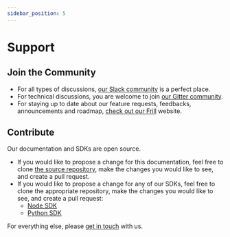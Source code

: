 ```yaml
---
sidebar_position: 5
---
```


# Support

## Join the Community

* For all types of discussions, [our Slack community](https://join.slack.com/t/botanalytics-family/shared_invite/zt-1uzzs7rwk-axtZDb5~ddeNGggpxnXKYA) is a perfect place.
* For technical discussions, you are welcome to join [our Gitter community](https://gitter.im/botanalytics/community).
* For staying up to date about our feature requests, feedbacks, announcements and roadmap, [check out our Frill](https://feedback.beta.botanalytics.co/) website.

## Contribute

Our documentation and SDKs are open source. 

* If you would like to propose a change for this documentation, feel free to clone [the source repository](https://github.com/botanalytics/docs), make the changes you would like to see, and create a pull request.
* If you would like to propose a change for any of our SDKs, feel free to clone the appropriate repository, make the changes you would like to see, and create a pull request:
	* [Node SDK](https://github.com/botanalytics/node-sdk/tree/v3.x)
	* [Python SDK](https://github.com/botanalytics/python-sdk/tree/v3.x)


For everything else, please [get in touch](mailto:support@botanalytics.co) with us.